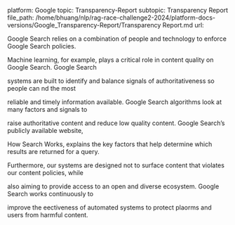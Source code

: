 platform: Google
topic: Transparency-Report
subtopic: Transparency Report
file_path: /home/bhuang/nlp/rag-race-challenge2-2024/platform-docs-versions/Google_Transparency-Report/Transparency Report.md
url: <EMPTY>

Google Search relies on a combination of people and technology to enforce Google Search policies.

Machine learning, for example, plays a critical role in content quality on Google Search. Google Search

systems are built to identify and balance signals of authoritativeness so people can  nd the most

reliable and timely information available. Google Search algorithms look at many factors and signals to

raise authoritative content and reduce low quality content. Google Search’s publicly available website,

How Search Works, explains the key factors that help determine which results are returned for a query.

Furthermore, our systems are designed not to surface content that violates our content policies, while

also aiming to provide access to an open and diverse ecosystem. Google Search works continuously to

improve the e ectiveness of automated systems to protect pla orms and users from harmful content.
